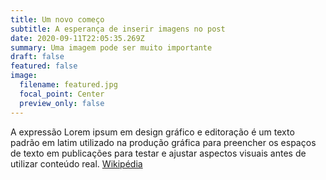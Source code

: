 ```yaml
---
title: Um novo começo
subtitle: A esperança de inserir imagens no post
date: 2020-09-11T22:05:35.269Z
summary: Uma imagem pode ser muito importante
draft: false
featured: false
image:
  filename: featured.jpg
  focal_point: Center
  preview_only: false
---
```

A expressão Lorem ipsum em design gráfico e editoração é um texto padrão em latim utilizado na produção gráfica para preencher os espaços de texto em publicações para testar e ajustar aspectos visuais antes de utilizar conteúdo real. [Wikipédia](https://pt.wikipedia.org/wiki/Lorem_ipsum)